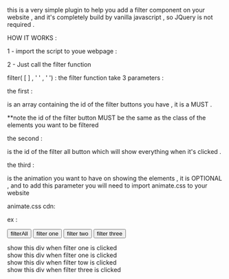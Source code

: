 this is a very simple plugin to help you add a filter component on your website , and it's completely build by vanilla javascript , so
JQuery is not required .

HOW IT WORKS :

1 - import the script to youe webpage : 
<script src = " src/beFilter.js " > </script>

2 - Just call the filter function 

filter( [ ] , ' ' , ' ') : the filter function take 3 parameters : 

the first :

is an array containing the id of the filter buttons you have , it is a MUST .

**note the id of the filter button MUST be the same as the class of the elements you want to be filtered 

the second : 

is the id of the filter all button which will show everything when it's clicked .

the third : 

is the animation you want to have on showing the elements , it is OPTIONAL , and to add this parameter you will need to import animate.css to your website

animate.css cdn: 
<link rel="stylesheet" href="https://cdnjs.cloudflare.com/ajax/libs/animate.css/3.7.0/animate.min.css">

ex : 

<button id ="filterAll"> filterAll</button>
<button id ="filter1"> filter one </button>
<button id ="filter2"> filter two </button> 
<button id ="filter3"> filter three </button>

<div class="filter1"> show this div when filter one is clicked </div>
<div class="filter1"> show this div when filter one is clicked </div>
<div class="filter2"> show this div when filter tow is clicked </div>
<div class="filter3"> show this div when filter three is clicked </div>

<script>

beFilter( ['filter1','filter2','filter3'] , 'filterAll' , 'fadeIn'  );

</script>

